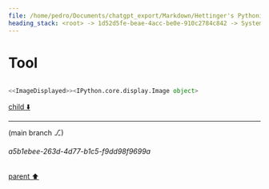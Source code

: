 ```yaml
---
file: /home/pedro/Documents/chatgpt_export/Markdown/Hettinger's Pythonic Coding Style.md
heading_stack: <root> -> 1d52d5fe-beae-4acc-be0e-910c2784c842 -> System -> 990cbfc8-f01c-4465-94d6-e8a9d6fea7b5 -> System -> aaa237dc-dc1e-4222-abfc-c36e07f03dac -> User -> 776fab5c-cc53-47a1-93dc-69a27010cdb2 -> Assistant -> aaa247ef-988b-49a9-9915-daf574ce71f4 -> User -> eeb04c84-cace-44d7-bbf4-3e7201f1b820 -> Assistant -> Table of Contents -> aaa2a5cc-949d-4e45-a2d0-6bec76f30b74 -> User -> 33a36459-de59-441a-b57c-b1d27d5bbad4 -> Assistant -> Futures -> 605be0ce-7fc0-47d8-8fef-58ca8a49c65f -> Assistant -> 0c6dc032-3a73-440d-914f-c72664028d9b -> Tool -> aaa454d4-0532-474b-82f6-8154c1a7612c -> Assistant -> 3237308d-b095-4d08-9746-c7458657226d -> Assistant -> aaa20508-57a4-4965-ba67-5ed4ef91fb76 -> User -> 92fb49ad-feb6-4053-983d-6b162fdbab12 -> Assistant -> d8424461-3cf2-49ac-a5da-ab7a1ddf0f99 -> Tool -> 3618722f-01ac-47cd-a789-3b6a0c7129cf -> Assistant -> Basic Usage -> Common Use-Cases -> Under the Hood -> aaa24d5e-3e65-4629-b95b-4cabd8fd44e1 -> User -> bf752daf-e729-42d7-85c7-57076960e59a -> Assistant -> d324ef77-d01a-487e-ad43-806693056408 -> Tool -> 3c13d1e9-f19f-4d1b-8cc5-134da804ac7d -> Assistant -> Advanced Usage -> Common Use-Cases for Advanced Features -> Under the Hood -> aaa24a82-59ae-4e30-baea-124b766b1cca -> User -> 48a83ee5-bb35-45fe-ac72-347b9a5cde78 -> Assistant -> 114949b2-0cda-4a48-a746-565185d983f7 -> Tool -> 9351035a-5fb3-4196-ab28-00f2d055f2a4 -> Assistant -> Lock -> 1. Acquiring and Releasing a Lock -> 2. Common Use-Cases -> 3. Under the Hood -> aaa26ea7-be3a-4754-8041-262f7d594988 -> User -> 6dc0b33d-eb92-4e52-a234-fd71a726b982 -> Assistant -> 716051e8-b953-427b-9094-4784bd24bf52 -> Tool -> c82dea23-a791-4ced-8798-9ac54e1a4f59 -> Assistant -> 2. Timeouts -> 3. Common Use-Cases for Timeouts -> 4. Under the Hood for Timeouts -> aaa2b275-90be-40ad-9f74-8a2e476ea8fa -> User -> 4216df09-bc59-4114-82b2-aa56a485dec7 -> Assistant -> bb800078-4902-40c4-841d-3d2158678bbc -> Tool -> 4cf8a55a-f8e1-4947-9bc2-f2c7dff4551c -> Assistant -> Event -> 1. Basic Operations -> 2. Common Use-Cases -> 3. Additional Toy Example -> 4. Under the Hood -> aaa278c8-2cb7-43ed-bea6-50f03c00e19b -> User -> 9312f27a-e9e5-4c85-b6a7-cd934371548e -> Assistant -> 559685cb-f762-46ac-bb92-a23de4af6727 -> Tool -> aaa2faf1-3955-472f-b520-7ac04fa5213b -> User -> d42e6a8c-2f13-437e-b152-2db8dbc974a9 -> Assistant -> 7ad95c66-85c0-4473-ab15-c93fffd84bcb -> Tool -> aaa2f619-fc42-4ba1-916d-51b59e7946e0 -> User -> 6f31a534-d29b-408c-b3a5-efbb3d25a342 -> Assistant -> dc49c1d0-abe9-4db6-9876-4460122ee2f0 -> Assistant -> 6aaf87cf-4d70-4033-9f9b-5bb7094353fe -> Tool -> 8f8c00c3-d57c-416e-af53-ff5873b73764 -> Assistant -> 1c8b4b15-4a86-49bb-9c03-4f1f193af18a -> Assistant -> ec00ce06-a0a1-4751-b27d-b26e08ceb275 -> Tool -> aaa227f8-7dd5-4361-8258-88ef6f517c33 -> User -> 6cce2c76-83c7-4bdc-b84c-a58dc5c78369 -> Assistant -> Condition -> 1. Basic Operations -> 2. Common Use-Cases -> 3. Under the Hood -> 4. Toy Problems Ideal for Condition -> aaa21794-6bfb-4283-80c7-8da0a327cb6b -> User -> 06360382-f04a-4dea-95af-987e6ac35d7d -> Assistant -> 81a023c5-b2f4-4f23-8df9-9df482d21ee1 -> Tool -> bf234c59-f2d1-48fb-b3d1-a07e29bbf957 -> Assistant -> 9ea1c19f-bc7c-4796-a71a-f022b328ee34 -> Assistant -> d7bb362b-e8aa-4b8f-b2e2-a2f2121f7f95 -> Tool -> bac644b2-781a-44ca-b895-9e1d0d47a823 -> Assistant -> 9649a504-2a1f-4cc9-a85e-8d72ad198c7e -> Assistant -> 1307032a-f5e0-4dfe-a6c2-da94f404526d -> Tool -> aaa2c387-7e45-4c3d-89e0-cbc1f94e124b -> User -> 2e65b100-5f14-4093-a2a2-6f0ef0a09f65 -> Assistant -> Table of Contents -> aaa2d96b-baf7-4089-ba8a-4f1f7a3e2e6f -> User -> 0b14184a-fe6a-4400-9bf5-f85749ad408c -> Assistant -> 5596ff42-ce31-4bca-8075-6fb70e8e171d -> Assistant -> 1. Event Loop Customization -> Custom Event Loop Policies -> Example: Setting a Custom Event Loop Policy -> Custom Event Loop Implementations -> aaa2e379-6c15-4825-b081-e15ee13dcdd8 -> User -> 32c063f3-18e4-4040-8cdf-9cb1bc9b1d99 -> Assistant -> 1. Event Loop Customization -> Custom Event Loop Policies -> Custom Event Loop Implementations -> 2. Task Management -> Task Factories -> Task Groups -> aaa24bb3-b240-423b-a938-8597b58b70f1 -> User -> 5bd08515-3e42-4030-8df2-6cd9b944de2c -> Assistant -> Debugging and Instrumentation -> Resource Management -> Monitoring and Metrics -> Error Handling -> Context Propagation -> aaa26628-50d0-46b4-9959-ad8be4e51da6 -> User -> 19da6351-e7a3-4230-a444-8e7a9efeaa70 -> Assistant -> ac4a6b34-afcc-4196-9f15-30b6be882da4 -> Assistant -> c7b2d472-7a3f-49bc-b37c-de95173ad8af -> Tool -> 940643ec-7cd1-4307-9825-6bb150545b31 -> Assistant -> f59d6684-bd26-48a8-964c-3e5543646b77 -> Assistant -> 44f86af4-412a-42ce-9cf3-1c5a68c72195 -> Tool -> 6df9d935-a0d7-40f9-b16b-68080eeefc6f -> Assistant -> 060f2a54-e55a-4c1b-840c-4dc5163b6926 -> Assistant -> aaa226bd-1f5b-494d-a92e-ea9435b134d5 -> User -> 3282ccad-801e-4949-b468-1a6f08a258c3 -> Assistant -> 5ec172f1-63de-4b62-bbe5-d4327dd210cb -> Tool -> 9fb63986-89a2-4bbb-9274-ac6b3903c963 -> Assistant -> aaa2c6f9-5ca3-47d5-afe8-cb813293facf -> User -> 22f6648b-c26e-42c9-9530-ebb8bee52df5 -> Assistant -> 00f7318e-f650-4da8-8da7-c1d464fafbcc -> Tool -> 0fcf2e11-509f-4079-8a43-5f610a79e150 -> Assistant -> aaa2b8dd-ace8-4316-9c60-7e04ad266847 -> User -> 0d45d9cb-12fa-4ab1-8f8e-a8cdd5954e0e -> Assistant -> e6898752-a77b-4f06-95dd-8af32efbe4a0 -> Tool -> a512a9c0-2faa-45bf-b7c8-c2420843dc31 -> Assistant -> aaa2cddf-716f-4cc9-9484-8d22490c79ce -> User -> f6209dc1-30cc-446d-929c-e3d6feeb3c30 -> Assistant -> ed498077-8e60-45fd-9bc0-b7fdda20ae81 -> Tool -> 728b1181-f8a2-4fdf-8056-c756fb799d34 -> Assistant -> aaa20ffc-d84f-4c8e-a153-3ba6a04eae64 -> User -> caec20fc-6e7a-488a-84a3-15eb8c9d4d6b -> Assistant -> Plan for Enhanced Visualization -> Layout Algorithm -> Node Attributes -> Edge Attributes -> Resolution and Size -> Interactivity (Optional) -> Legend -> Execution Plan -> aaa241b5-035a-48c7-b61d-6e7dc05f0860 -> User -> 15478f52-e5f7-4bcc-977b-0f7bb6b95002 -> Assistant -> 275f8960-6793-4124-abe3-b64cfc772b6e -> Tool -> fafce092-e1a7-4c6f-be44-90fcf2c9b1c9 -> Assistant -> aaa24f5f-0b68-44be-8ff2-4cd963e671d3 -> User -> 7c39185b-08c0-4184-a0b6-1f26efc67f91 -> Assistant -> 5753d878-4b28-4edf-8ff0-bea012cfce04 -> Tool -> 51d89043-0d2f-4a94-9741-13b85046921c -> Assistant -> aaa24b9c-7d07-4185-b924-b79a94a53957 -> User -> 14298c5e-213d-43cd-8a20-7614087ec114 -> Assistant -> bc03bdc9-cacb-4279-80cd-5edb2c8d90bb -> Tool
---
```

# Tool

```python

<<ImageDisplayed>><IPython.core.display.Image object>
```

[child ⬇️](#a5b1ebee-263d-4d77-b1c5-f9dd98f9699a)

---

(main branch ⎇)
###### a5b1ebee-263d-4d77-b1c5-f9dd98f9699a
[parent ⬆️](#bc03bdc9-cacb-4279-80cd-5edb2c8d90bb)
